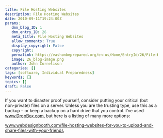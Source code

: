 ```yaml
---
title: File Hosting Websites
description: File Hosting Websites
date: 2010-09-11T19:24:00Z
params:
   dnn_blog_ID: 1
   dnn_entry_ID: 26
   meta_title: File Hosting Websites
   allow_comments: True
   display_copyright: False
   copyright: 
   permalink: https://vashonbeprepared.org/en-us/Home/EntryId/26/File-Hosting-Websites
   image: 26_blog-image.png
   author: John Cornelison
categories: []
tags: [software, Individual Preparedness]
keywords: []
topics: []
draft: False
---
```


<p>If you want to disaster proof yourself, consider putting your critical (but non-private) files on a server. Unless you are the trusting type, use this as a backup – or keep a backup on a hard drive that you control. I’ve used <a href="http://www.DropBox.com">www.DropBox.com</a>, but here is a listing of many more options:</p>
<p><a href="http://www.webdesignbooth.com/file-hosting-websites-for-you-to-upload-and-share-files-with-your-friends">www.webdesignbooth.com/file-hosting-websites-for-you-to-upload-and-share-files-with-your-friends</a></p>
